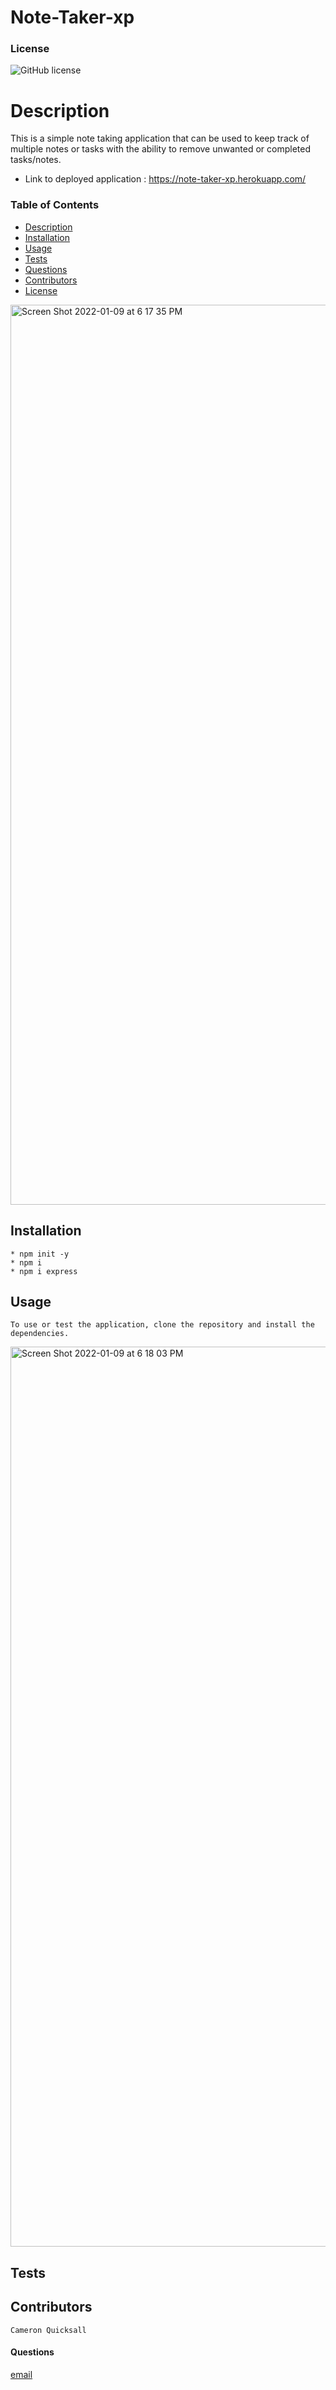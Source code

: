 # Note-Taker-xp

### License
![GitHub license](https://img.shields.io/badge/License-MIT-blue)
    
# Description
This is a simple note taking application that can be used to keep track of multiple notes or tasks with the ability to remove unwanted or completed tasks/notes.
* Link to deployed application : https://note-taker-xp.herokuapp.com/
### Table of Contents
* [Description](#description)
* [Installation](#installation)
* [Usage](#usage)
* [Tests](#tests)
* [Questions](#questions)
* [Contributors](#contributors)
* [License](#license)
 <img width="1440" alt="Screen Shot 2022-01-09 at 6 17 35 PM" src="https://user-images.githubusercontent.com/91788324/148707338-c35be9bf-934e-483e-a901-86ceeb29112f.png">
 

## Installation
    * npm init -y
    * npm i
    * npm i express

## Usage
    To use or test the application, clone the repository and install the dependencies.
<img width="1440" alt="Screen Shot 2022-01-09 at 6 18 03 PM" src="https://user-images.githubusercontent.com/91788324/148707357-b39d1ee0-3c72-4cfd-a2b9-70736e9649b8.png">

## Tests
    

## Contributors
    Cameron Quicksall

#### Questions
[email](mailto:cameron.quicksall70@gmail.com)
    
